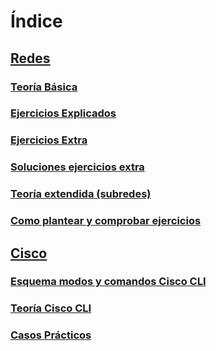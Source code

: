 # Índice
## [Redes](./redes)
### [Teoría Básica](./redes/Teoría%20básica.md)
### [Ejercicios Explicados](./redes/Ejercicios%20explicados.md)
### [Ejercicios Extra](./redes/Ejercicios.md)
### [Soluciones ejercicios extra](./redes/Soluciones%20ejercicios.md)
### [Teoría extendida (subredes)](./redes/Teoría%20extendida.md)
### [Como plantear y comprobar ejercicios](./redes/Como%20plantear%20%20comprobar%20ejercicios.md)


## [Cisco](./cisco)
### [Esquema modos y comandos Cisco CLI](./cisco/Esquema%20modos%20y%20comandos%20Cisco%20Cli.png)
### [Teoría Cisco CLI](./cisco/Cisco%20IOS%20CLI.md)
### [Casos Prácticos](./cisco/Casos%20prácticos.md)